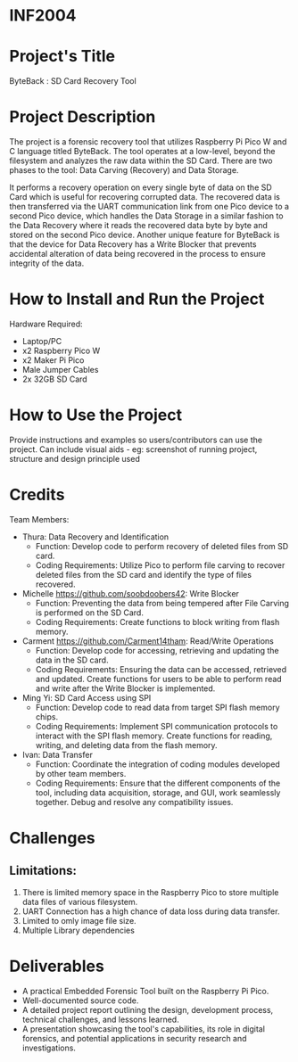 # INF2004

# Project's Title
ByteBack : SD Card Recovery Tool

# Project Description
The project is a forensic recovery tool that utilizes Raspberry Pi Pico W and C language titled ByteBack. The tool operates at a low-level, beyond the filesystem and analyzes the raw data within the SD Card. There are two phases to the tool: Data Carving (Recovery) and Data Storage.

It performs a recovery operation on every single byte of data on the SD Card which is useful for recovering corrupted data. The recovered data is then transferred via the UART communication link from one Pico device to a second Pico device, which handles the Data Storage in a similar fashion to the Data Recovery where it reads the recovered data byte by byte and stored on the second Pico device. Another unique feature for ByteBack is that the device for Data Recovery has a Write Blocker that prevents accidental alteration of data being recovered in the process to ensure integrity of the data.

# How to Install and Run the Project
Hardware Required:
- Laptop/PC
- x2 Raspberry Pico W
- x2 Maker Pi Pico
- Male Jumper Cables
- 2x 32GB SD Card

# How to Use the Project
Provide instructions and examples so users/contributors can use the project.
Can include visual aids - eg: screenshot of running project, structure and design principle used

# Credits
Team Members:
- Thura: Data Recovery and Identification
    - Function: Develop code to perform recovery of deleted files from SD card.
    - Coding Requirements: Utilize Pico to perform file carving to recover deleted files from the SD card and identify the type of files recovered.
- Michelle https://github.com/soobdoobers42: Write Blocker
    - Function: Preventing the data from being tempered after File Carving is performed on the SD Card.
    - Coding Requirements: Create functions to block writing from flash memory.
- Carment https://github.com/Carment14tham: Read/Write Operations
    - Function: Develop code for accessing, retrieving and updating the data in the SD card.
    - Coding Requirements: Ensuring the data can be accessed, retrieved and updated. Create functions for users to be able to perform read and write after the Write Blocker is implemented.
- Ming Yi: SD Card Access using SPI
    - Function: Develop code to read data from target SPI flash memory chips.
    - Coding Requirements: Implement SPI communication protocols to interact with the SPI flash memory. Create functions for reading, writing, and deleting data from the flash memory.
- Ivan: Data Transfer
    - Function: Coordinate the integration of coding modules developed by other team members.
    - Coding Requirements: Ensure that the different components of the tool, including data acquisition, storage, and GUI, work seamlessly together. Debug and resolve any compatibility issues.
 
# Challenges
## Limitations:
1. There is limited memory space in the Raspberry Pico to store multiple data files of various filesystem.
2. UART Connection has a high chance of data loss during data transfer.
3. Limited to omly image file size.
4. Multiple Library dependencies

# Deliverables
- A practical Embedded Forensic Tool built on the Raspberry Pi Pico.
- Well-documented source code.
- A detailed project report outlining the design, development process, technical challenges, and lessons learned.
- A presentation showcasing the tool's capabilities, its role in digital forensics, and potential applications in security research and investigations.

